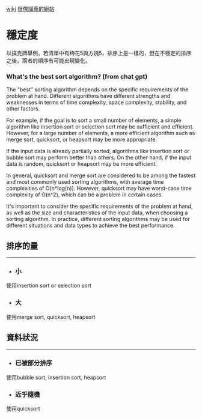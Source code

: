 [wiki](https://zh.wikipedia.org/zh-tw/%E6%8E%92%E5%BA%8F%E7%AE%97%E6%B3%95)
[很像講義的網站](http://spaces.isu.edu.tw/upload/18833/3/web/sorting.htm)
# 穩定度

以撲克牌舉例，若清單中有梅花5與方塊5，排序上是一樣的，但在不穩定的排序之後，兩者的順序有可能出現變化。


### What's the best sort algorithm? (from chat gpt)

The "best" sorting algorithm depends on the specific requirements of the problem at hand. Different algorithms have different strengths and weaknesses in terms of time complexity, space complexity, stability, and other factors.

For example, if the goal is to sort a small number of elements, a simple algorithm like insertion sort or selection sort may be sufficient and efficient. However, for a large number of elements, a more efficient algorithm such as merge sort, quicksort, or heapsort may be more appropriate.

If the input data is already partially sorted, algorithms like insertion sort or bubble sort may perform better than others. On the other hand, if the input data is random, quicksort or heapsort may be more efficient.

In general, quicksort and merge sort are considered to be among the fastest and most commonly used sorting algorithms, with average time complexities of O(n*log(n)). However, quicksort may have worst-case time complexity of O(n^2), which can be a problem in certain cases.

It's important to consider the specific requirements of the problem at hand, as well as the size and characteristics of the input data, when choosing a sorting algorithm. In practice, different sorting algorithms may be used for different situations and data types to achieve the best performance.


## 排序的量
---
- ### 小
使用insertion sort or selection sort
- ### 大
使用merge sort, quicksort, heapsort


## 資料狀況
---
- ### 已被部分排序
使用bubble sort, insertion sort, heapsort
- ### 近乎隨機
使用quicksort

